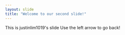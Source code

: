 ```yaml
---
layout: slide
title: "Welcome to our second slide!"
---
```

This is justinlim1019's slide
Use the left arrow to go back!
